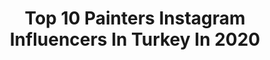 ---
title: Top 10 Painters Instagram Influencers In Turkey In 2020
description: >-
  Find top painters Instagram influencers in Turkey in 2020. Most popular hashtags: #repost #evdekal #ataturk #instagood.
platform: Instagram
profiles:
  - username: "orhandoganer.artstudio"
    fullname: >-
      Orhan Doganer
    location: "Turkey"
    followers: 2546
    engagement: 2853
    commentsToLikes: 0.124793
    id: ckaovg7y44hru0i78e3u55rit
    verified: false
    hashtags: "#10kas, #portrait, #landscapes, #famousportraits"
  - username: "semadogan._"
    fullname: >-
      Sema Doğan
    location: "Turkey"
    followers: 17139
    engagement: 981
    commentsToLikes: 0.029277
    id: ck8t4usuj7zk50j78c5kfpexf
    verified: false
    hashtags: "#nurgaz, #istanbulbalat, #hisar, #tbmm100ya"
  - username: "cagatay_odabas"
    fullname: >-
      Çağatay Odabaş
    location: "Turkey"
    followers: 17883
    engagement: 654
    commentsToLikes: 0.056777
    id: ck6typ2zg517n0j716v0kuuqr
    verified: false
    hashtags: "#sculpture, #artlove, #repost, #bozluartproject"
  - username: "huliaozdemir"
    fullname: >-
      hülya özdemir
    location: "Turkey"
    followers: 53596
    engagement: 628
    commentsToLikes: 0.015461
    id: ck0vz85i57sks0i19fotqqsdp
    verified: false
    hashtags: "#maggio2020, #magazine, #video, #antiage"
  - username: "eliferdem.iliria"
    fullname: >-
      Elif Erdem
    location: "Turkey"
    followers: 7846
    engagement: 1317
    commentsToLikes: 0.005023
    id: ck5hkq6zaivcp0i115u1ne6hy
    verified: false
    hashtags: "#challenge, #jewellery, #artfair, #pirlantayuzuk"
  - username: "sedatgirgin"
    fullname: >-
      Sedat Girgin
    location: "Turkey"
    followers: 39370
    engagement: 477
    commentsToLikes: 0.006729
    id: ck55l5erh0syx0i110qtm54f7
    verified: false
    hashtags: "#outdoors, #cover, #quarantine, #ne"
  - username: "mazharalanson"
    fullname: >-
      Mazhar Alanson
    location: "Turkey"
    followers: 233703
    engagement: 327
    commentsToLikes: 0.019258
    id: ck5cgavjmoh6v0i11b0xakchm
    verified: true
    hashtags: "#masketak"
  - username: "adempotas"
    fullname: >-
      Adem Potaş
    location: "Turkey"
    followers: 115926
    engagement: 455
    commentsToLikes: 0.016443
    id: ck8t3e0xr2wti0j78g4eec071
    verified: false
    hashtags: ""
  - username: "mihrimentes"
    fullname: >-
      Mihriban Menteş
    location: "Turkey"
    followers: 3003
    engagement: 1066
    commentsToLikes: 0.077761
    id: ckap09nfopd360i78y1zsljsc
    verified: false
    hashtags: "#customizedpainting, #family, #catpainting, #rockpainter"
  - username: "iremnurterzi"
    fullname: >-
      irem
    location: "Turkey"
    followers: 7715
    engagement: 1475
    commentsToLikes: 0.042026
    id: ck9wfbalio31v0j786twnoxo4
    verified: false
    hashtags: "#ooak, #outdoors, #caravanlife, #figurine"
---